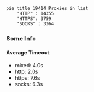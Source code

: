 
```mermaid
pie title 19414 Proxies in list
    "HTTP" : 14355
    "HTTPS": 3759
    "SOCKS" : 3364
```

### Some Info
#### Average Timeout

- mixed: 4.0s
- http: 2.0s
- https: 7.6s
- socks: 6.3s